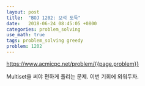 ```yaml
---
layout: post
title:  "BOJ 1202: 보석 도둑"
date:   2018-06-24 08:45:05 +0800
categories: problem_solving
use_math: true
tags: problem_solving greedy
problem: 1202
---
```


<a target="_blank" href="https://www.acmicpc.net/problem/{{page.problem}}">https://www.acmicpc.net/problem/{{page.problem}}</a><br/>

Multiset을 써야 편하게 풀리는 문제. 이번 기회에 외워두자.